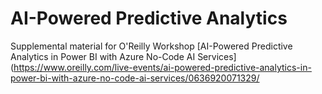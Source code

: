 # AI-Powered Predictive Analytics

Supplemental material for O'Reilly Workshop [AI-Powered Predictive Analytics in Power BI with Azure No-Code AI Services](https://www.oreilly.com/live-events/ai-powered-predictive-analytics-in-power-bi-with-azure-no-code-ai-services/0636920071329/
